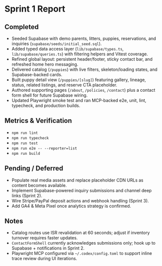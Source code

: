 # Sprint 1 Report

## Completed
- Seeded Supabase with demo parents, litters, puppies, reservations, and inquiries (`supabase/seeds/initial_seed.sql`).
- Added typed data access layer (`lib/supabase/types.ts`, `lib/supabase/queries.ts`) with filtering helpers and Vitest coverage.
- Refined global layout: persistent header/footer, sticky contact bar, and refreshed home hero messaging.
- Delivered catalog (`/puppies`) with live filters, skeleton/loading states, and Supabase-backed cards.
- Built puppy detail view (`/puppies/[slug]`) featuring gallery, lineage, status, related listings, and reserve CTA placeholder.
- Authored supporting pages (`/about`, `/policies`, `/contact`) plus a contact form shell for future Supabase wiring.
- Updated Playwright smoke test and ran MCP-backed e2e, unit, lint, typecheck, and production builds.

## Metrics & Verification
- `npm run lint`
- `npm run typecheck`
- `npm run test`
- `npm run e2e -- --reporter=list`
- `npm run build`

## Pending / Deferred
- Populate real media assets and replace placeholder CDN URLs as content becomes available.
- Implement Supabase-powered inquiry submissions and channel deep links (Sprint 2).
- Wire Stripe/PayPal deposit actions and webhook handling (Sprint 3).
- Add GA4 & Meta Pixel once analytics strategy is confirmed.

## Notes
- Catalog routes use ISR revalidation at 60 seconds; adjust if inventory turnover requires faster updates.
- `ContactFormShell` currently acknowledges submissions only; hook up to Supabase + notifications in Sprint 2.
- Playwright MCP configured via `~/.codex/config.toml` to support inline trace review during UI iterations.
